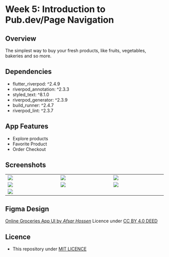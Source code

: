 # Week 5: Introduction to Pub.dev/Page Navigation
## Overview

The simplest way to buy your fresh products, like fruits, vegetables, bakeries and so more.

## Dependencies
- flutter_riverpod: ^2.4.9
- riverpod_annotation: ^2.3.3
- styled_text: ^8.1.0
- riverpod_generator: ^2.3.9
- build_runner: ^2.4.7
- riverpod_lint: ^2.3.7

## App Features
- Explore products
- Favorite Product
- Order Checkout

## Screenshots

<table width="100%">
  <tbody>
    <tr>
      <td width="1%"><img src="https://github.com/alashoor89/gdsc-iau-week-5/assets/37499427/d208bd46-e023-418a-9b3f-66c87cad3ce0"/></td>
      <td width="1%"><img src="https://github.com/alashoor89/gdsc-iau-week-5/assets/37499427/50f88dd6-3623-4249-b721-1d5d0eb2fc34"/></td>
       <td width="1%"><img src="https://github.com/alashoor89/gdsc-iau-week-5/assets/37499427/a4e6ca6c-b04c-4d9e-a2bf-644a9dc23d3a"/></td>
   </tr>
    <tr>
      <td width="1%"><img src="https://github.com/alashoor89/gdsc-iau-week-5/assets/37499427/a4e6ca6c-b04c-4d9e-a2bf-644a9dc23d3a"/></td>
      <td width="1%"><img src="https://github.com/alashoor89/gdsc-iau-week-5/assets/37499427/d5c5d846-8da9-4152-80ed-f58d37aebca0"/></td>
       <td width="1%"><img src="https://github.com/alashoor89/gdsc-iau-week-5/assets/37499427/3d1e42dd-955e-47a1-953a-f9a9381f17cd"/></td>
   </tr>
    <tr>
      <td width="1%"><img src="https://github.com/alashoor89/gdsc-iau-week-5/assets/37499427/de54f9cd-8aa3-4f5e-8db8-021f7c2ed131"/></td>
    </tr>
  </tbody>
</table>

## Figma Design
[Online Groceries App UI by *Afsar Hossen*](https://www.figma.com/community/file/882645007956337261)
Licence under [CC BY 4.0 DEED](https://creativecommons.org/licenses/by/4.0)

## Licence
- This repository under [MIT LICENCE](https://github.com/alashoor89/gdsc-iau-week-5/blob/master/LICENSE)

